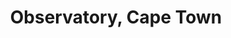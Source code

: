 ---
title: Observatory, Cape Town
url: /observatory-cape-town/
latitude: -33.942
longitude: 18.467
---